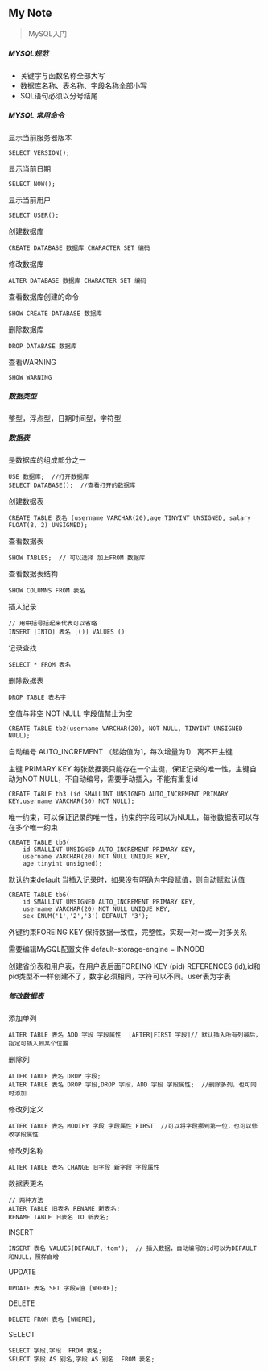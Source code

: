 My Note
-------- 
> MySQL入门

##### MYSQL规范
- 关键字与函数名称全部大写
- 数据库名称、表名称、字段名称全部小写
- SQL语句必须以分号结尾

##### MYSQL 常用命令

显示当前服务器版本
```
SELECT VERSION();
```
显示当前日期
```
SELECT NOW();
```
显示当前用户
```
SELECT USER();
```
创建数据库
```
CREATE DATABASE 数据库 CHARACTER SET 编码
```
修改数据库
```
ALTER DATABASE 数据库 CHARACTER SET 编码
```
查看数据库创建的命令
```
SHOW CREATE DATABASE 数据库
```
删除数据库
```
DROP DATABASE 数据库
```
查看WARNING
```
SHOW WARNING
```
##### 数据类型
整型，浮点型，日期时间型，字符型

##### 数据表
是数据库的组成部分之一
```
USE 数据库;  //打开数据库
SELECT DATABASE();  //查看打开的数据库
```
创建数据表
```
CREATE TABLE 表名 (username VARCHAR(20),age TINYINT UNSIGNED, salary FLOAT(8, 2) UNSIGNED);
```
查看数据表
```
SHOW TABLES;  // 可以选择 加上FROM 数据库  
```
查看数据表结构
```
SHOW COLUMNS FROM 表名
```
插入记录
```
// 用中括号括起来代表可以省略
INSERT [INTO] 表名 [()] VALUES ()
```
记录查找
```
SELECT * FROM 表名
```
删除数据表
```
DROP TABLE 表名字
```
空值与非空
NOT NULL 字段值禁止为空
```
CREATE TABLE tb2(username VARCHAR(20), NOT NULL, TINYINT UNSIGNED NULL);
```
自动编号 AUTO_INCREMENT  （起始值为1，每次增量为1） 离不开主键

主键 PRIMARY KEY 每张数据表只能存在一个主键，保证记录的唯一性，主键自动为NOT NULL，不自动编号，需要手动插入，不能有重复id

```
CREATE TABLE tb3 (id SMALLINT UNSIGNED AUTO_INCREMENT PRIMARY KEY,username VARCHAR(30) NOT NULL);
```

唯一约束，可以保证记录的唯一性，约束的字段可以为NULL，每张数据表可以存在多个唯一约束
```
CREATE TABLE tb5(
	id SMALLINT UNSIGNED AUTO_INCREMENT PRIMARY KEY,
	username VARCHAR(20) NOT NULL UNIQUE KEY,
	age tinyint unsigned);
```
默认约束default 当插入记录时，如果没有明确为字段赋值，则自动赋默认值
```
CREATE TABLE tb6(
    id SMALLINT UNSIGNED AUTO_INCREMENT PRIMARY KEY,
    username VARCHAR(20) NOT NULL UNIQUE KEY,
    sex ENUM('1','2','3') DEFAULT '3');
```
外键约束FOREING KEY 保持数据一致性，完整性，实现一对一或一对多关系

需要编辑MySQL配置文件 default-storage-engine = INNODB

创建省份表和用户表，在用户表后面FOREING KEY (pid) REFERENCES (id),id和pid类型不一样创建不了，数字必须相同，字符可以不同。user表为字表

##### 修改数据表

添加单列
```
ALTER TABLE 表名 ADD 字段 字段属性  [AFTER|FIRST 字段]// 默认插入所有列最后，指定可插入到某个位置   
```
删除列
```
ALTER TABLE 表名 DROP 字段;
ALTER TABLE 表名 DROP 字段,DROP 字段，ADD 字段 字段属性;  //删除多列，也可同时添加
```
修改列定义
```
ALTER TABLE 表名 MODIFY 字段 字段属性 FIRST  //可以将字段挪到第一位，也可以修改字段属性
```
修改列名称
```
ALTER TABLE 表名 CHANGE 旧字段 新字段 字段属性
```
数据表更名
```
// 两种方法
ALTER TABLE 旧表名 RENAME 新表名;
RENAME TABLE 旧表名 TO 新表名;
```

INSERT
```
INSERT 表名 VALUES(DEFAULT,'tom');  // 插入数据，自动编号的id可以为DEFAULT和NULL，照样自增
```
UPDATE
```
UPDATE 表名 SET 字段=值 [WHERE];
```
DELETE
```
DELETE FROM 表名 [WHERE];
```
SELECT
```
SELECT 字段,字段  FROM 表名;
SELECT 字段 AS 别名,字段 AS 别名  FROM 表名;
```








